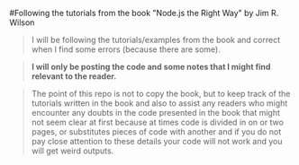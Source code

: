 #Following the tutorials from the book "Node.js the Right Way" by Jim R. Wilson

>I will be following the tutorials/examples from the book and correct when I find some errors (because there are some).

>__I will only be posting the code and some notes that I might find relevant to the reader.__

>The point of this repo is not to copy the book, but to keep track of the tutorials written in the book and also to assist any readers who might encounter any doubts in the code presented in the book that might not seem clear at first because at times code is divided in on or two pages, or substitutes pieces of code with another and if you do not pay close attention to these details your code will not work and you will get weird outputs.